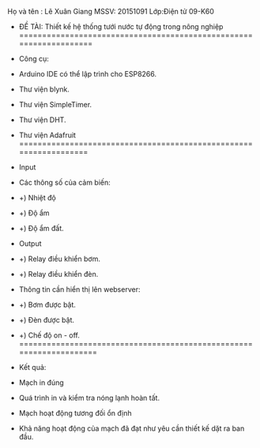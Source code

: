 Họ và tên : Lê Xuân Giang
MSSV: 20151091
Lớp:Điện tử 09-K60
- ĐỀ TÀI: Thiết kế hệ thống tưới nước tự động trong nông nghiệp
===================================================================
- Công cụ:

- Arduino IDE có thể lập trình cho ESP8266.
- Thư viện blynk.
- Thư viện SimpleTimer.
- Thư viện DHT.
- Thư viện Adafruit
==================================================================
- Input
- Các thông số của cảm biến:
- +) Nhiệt độ
- +) Độ ẩm
- +) Độ ẩm đất.

- Output
- +) Relay điều khiển bơm.
- +) Relay điều khiển đèn.

- Thông tin cần hiển thị lên webserver:
- +) Bơm được bật.
- +) Đèn được bật.
- +) Chế độ on - off.
==================================================================== 
 - Kết quả:
 - Mạch in đúng
 - Quá trình in và kiểm tra nóng lạnh hoàn tất.
 - Mạch hoạt động tương đối ổn định
 - Khả năng hoạt động của mạch đã đạt như yêu cần thiết kế dặt ra ban đầu.
